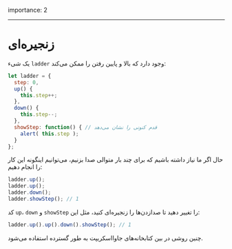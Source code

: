 importance: 2

---

# زنجیره‌ای

یک شیء `ladder` وجود دارد که بالا و پایین رفتن را ممکن می‌کند:

```js
let ladder = {
  step: 0,
  up() { 
    this.step++;
  },
  down() { 
    this.step--;
  },
  showStep: function() { // قدم کنونی را نشان می‌دهد
    alert( this.step );
  }
};
```

حال اگر ما نیاز داشته باشیم که برای چند بار متوالی صدا بزنیم، می‌توانیم اینگونه این کار را انجام دهیم:

```js
ladder.up();
ladder.up();
ladder.down();
ladder.showStep(); // 1
```

کد `up`، `down` و `showStep` را تغییر دهید تا صدازدن‌ها را زنجیره‌ای کنید، مثل این:

```js
ladder.up().up().down().showStep(); // 1
```

چنین روشی در بین کتابخانه‌های جاوااسکریپت به طور گسترده استفاده می‌شود.
